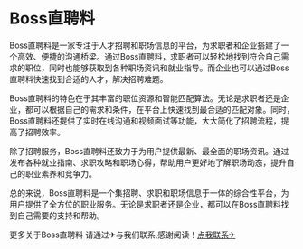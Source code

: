 # Boss直聘料

Boss直聘料是一家专注于人才招聘和职场信息的平台，为求职者和企业搭建了一个高效、便捷的沟通桥梁。通过Boss直聘料，求职者可以轻松地找到符合自己需求的职位，同时也能够获取到各种职场资讯和就业指导。而企业也可以通过Boss直聘料快速找到合适的人才，解决招聘难题。

Boss直聘料的特色在于其丰富的职位资源和智能匹配算法。无论是求职者还是企业，都可以根据自己的需求和条件，在平台上快速找到最合适的匹配对象。同时，Boss直聘料还提供了实时在线沟通和视频面试等功能，大大简化了招聘流程，提高了招聘效率。

除了招聘服务，Boss直聘料还致力于为用户提供最新、最全面的职场资讯。通过发布各种就业指南、求职攻略和职场心得，帮助用户更好地了解职场动态，提升自己的职业素养和竞争力。

总的来说，Boss直聘料是一个集招聘、求职和职场信息于一体的综合性平台，为用户提供了全方位的职业服务。无论是求职者还是企业，都可以在Boss直聘料找到自己需要的支持和帮助。

更多关于Boss直聘料 请通过✈与我们联系,感谢阅读！[点我联系✈](https://bbs.G208.com)